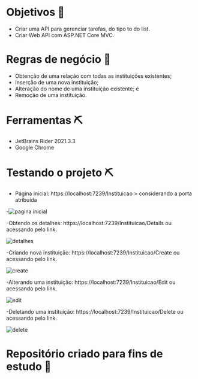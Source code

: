 # Objetivos 🎯
- Criar uma API para gerenciar tarefas, do tipo to do list.
- Criar Web API com ASP.NET Core MVC.

# Regras de negócio 🎯

- Obtenção de uma relação com todas as instituições existentes;
- Inserção de uma nova instituição;
- Alteração do nome de uma instituição existente; e
- Remoção de uma instituição.

# Ferramentas ⛏

- JetBrains Rider 2021.3.3
- Google Chrome

# Testando o projeto ⛏

- Página inicial: https://localhost:7239/Instituicao > considerando a porta atribuida

-![pagina inicial](https://user-images.githubusercontent.com/72419533/155344866-0eaa1845-bdff-4227-b9c8-664fbc8e01b8.PNG)

-Obtendo os detalhes: https://localhost:7239/Instituicao/Details ou acessando pelo link.

![detalhes](https://user-images.githubusercontent.com/72419533/155344936-724f448a-ace0-4618-acb2-bfe8b99b00a6.PNG)

-Criando nova instituição: https://localhost:7239/Instituicao/Create ou acessando pelo link.

![create](https://user-images.githubusercontent.com/72419533/155345062-cec9cab2-87c3-4f37-a3a7-513d3f9e5b33.PNG)

-Alterando uma instituição: https://localhost:7239/Instituicao/Edit ou acessando pelo link.

![edit](https://user-images.githubusercontent.com/72419533/155345236-2fe94340-24b1-4605-a9cd-126722d3f5a0.PNG)

-Deletando uma instituição: https://localhost:7239/Instituicao/Delete ou acessando pelo link.

![delete](https://user-images.githubusercontent.com/72419533/155345321-61c16f7f-2761-42fe-8b8f-bf901a3eb6e2.PNG)

# Repositório criado para fins de estudo 📓






